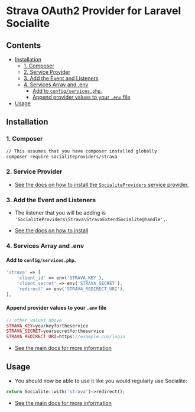 # Strava OAuth2 Provider for Laravel Socialite

<!-- START doctoc generated TOC please keep comment here to allow auto update -->
<!-- DON'T EDIT THIS SECTION, INSTEAD RE-RUN doctoc TO UPDATE -->
## Contents

- [Installation](#installation)
  - [1. Composer](#1-composer)
  - [2. Service Provider](#2-service-provider)
  - [3. Add the Event and Listeners](#3-add-the-event-and-listeners)
  - [4. Services Array and .env](#4-services-array-and-env)
    - [Add to `config/services.php`.](#add-to-configservicesphp)
    - [Append provider values to your `.env` file](#append-provider-values-to-your-env-file)
- [Usage](#usage)

<!-- END doctoc generated TOC please keep comment here to allow auto update -->


## Installation

### 1. Composer

```bash
// This assumes that you have composer installed globally
composer require socialiteproviders/strava
```

### 2. Service Provider

* [See the docs on how to install the `SocialiteProviders` service provider.](https://github.com/SocialiteProviders/Manager#2-service-provider)


### 3. Add the Event and Listeners

* The listener that you will be adding is `'SocialiteProviders\Strava\StravaExtendSocialite@handle',`.

* [See the docs on how to install](https://github.com/SocialiteProviders/Manager#3-add-the-event-and-listeners)

### 4. Services Array and .env

#### Add to `config/services.php`.

```php
'strava' => [
    'client_id' => env('STRAVA_KEY'),
    'client_secret' => env('STRAVA_SECRET'),
    'redirect' => env('STRAVA_REDIRECT_URI'),
],
```

#### Append provider values to your `.env` file

```php
// other values above
STRAVA_KEY=yourkeyfortheservice
STRAVA_SECRET=yoursecretfortheservice
STRAVA_REDIRECT_URI=https://example.com/login
```

* [See the main docs for more information](https://github.com/SocialiteProviders/Manager#4-services-array-and-env)


## Usage

* You should now be able to use it like you would regularly use Socialite:

```php
return Socialite::with('strava')->redirect();
```

* [See the main docs for more information](https://github.com/SocialiteProviders/Manager#usage)
